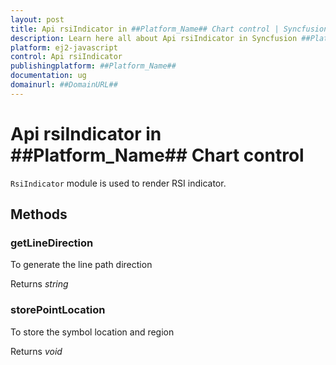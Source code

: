```yaml
---
layout: post
title: Api rsiIndicator in ##Platform_Name## Chart control | Syncfusion
description: Learn here all about Api rsiIndicator in Syncfusion ##Platform_Name## Chart control of Syncfusion Essential JS 2 and more.
platform: ej2-javascript
control: Api rsiIndicator 
publishingplatform: ##Platform_Name##
documentation: ug
domainurl: ##DomainURL##
---
```


# Api rsiIndicator in ##Platform_Name## Chart control

`RsiIndicator` module is used to render RSI indicator.

## Methods

### getLineDirection

To generate the line path direction

Returns *string*

### storePointLocation

To store the symbol location and region

Returns *void*
